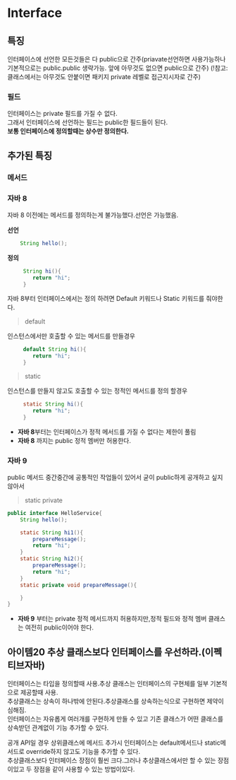 # Interface

## 특징
인터페이스에 선언한 모든것들은 다 public으로 간주(priavate선언하면 사용가능하나 기본적으로는 public.public 생략가능. 앞에 아무것도 없으면 public으로 간주)
(!참고:클래스에서는 아무것도 안붙이면 패키지 private 레벨로 접근지시자로 간주)
### 필드
인터페이스는 private 필드를 가질 수 없다.  
그래서 인터페이스에 선언하는 필드는 public한 필드들이 된다.  
**보통 인터페이스에 정의할때는 상수만 정의한다.**

## 추가된 특징
### 메서드
### 자바 8
자바 8 이전에는 메서드를 정의하는게 불가능했다.선언은 가능했음.  

**선언**
```java 
    String hello();
```
**정의**
```java 
     String hi(){
        return "hi";
     }
```
자바 8부터 인터페이스에서는 정의 하려면 Default 키워드나 Static 키워드를 줘야한다.
>default  

인스턴스에서만 호출할 수 있는 메서드를 만들경우
```java
     default String hi(){
        return "hi";
     }    
```
>static

인스턴스를 만들지 않고도 호출할 수 있는 정적인 메서드를 정의 할경우
```java
     static String hi(){
        return "hi";
     }    
```
* **자바 8**부터는 인터페이스가 정적 메서드를 가질 수 없다는 제한이 풀림  
* **자바 8** 까지는 public 정적 멤버만 허용한다.  
### 자바 9
public 메서드 중간중간에 공통적인 작업들이 있어서 굳이 public하게 공개하고 싶지 않아서 
> static private
```java
public interface HelloService{
    String hello();

    static String hi1(){
        prepareMessage();
        return "hi";
    }
    static String hi2(){
        prepareMessage();
        return "hi";
    }
    static private void prepareMessage(){

    }    
}
```

* **자바 9** 부터는 private 정적 메서드까지 허용하지만,정적 필드와 정적 멤버 클래스는 여전히 public이어야 한다.



## 아이템20 추상 클래스보다 인터페이스를 우선하라.(이펙티브자바)
인터페이스는 타입을 정의할때 사용.추상 클래스는 인터페이스의 구현체를 일부 기본적으로 제공할때 사용.  
추상클래스는 상속이 하나밖에 안된다.추상클래스를 상속하는식으로 구현하면 제약이 심해짐.  
인터페이스는 자유롭게 여러개를 구현하게 만들 수 있고 기존 클래스가 어떤 클래스를 상속받던 관계없이 기능 추가할 수 있다.

공개 API일 경우 상위클래스에 메서드 추가시 인터페이스는 default메서드나 static메서드로 override하지 않고도 기능을 추가할 수 있다.  
추상클래스보다 인터페이스 장점이 훨씬 크다.그러나 추상클래스에서만 할 수 있는 장점이있고 두 장점을 같이 사용할 수 있는 방법이있다.  
